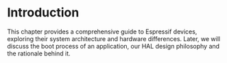 # Introduction

This chapter provides a comprehensive guide to Espressif devices, exploring their system architecture and hardware differences. Later, we will discuss the boot process of an application, our HAL design philosophy and the rationale behind it.

